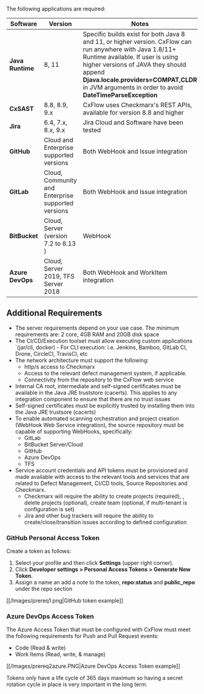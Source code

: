 The following applications are required:

| Software         | Version                                            | Notes                                                                                                                                                                                                                                                                                          |
|------------------|----------------------------------------------------|------------------------------------------------------------------------------------------------------------------------------------------------------------------------------------------------------------------------------------------------------------------------------------------------|
| **Java Runtime** | 8, 11                                              | Specific builds exist for both Java 8 and 11, or higher version. CxFlow can run anywhere with Java 1.8/11+ Runtime available. If user is using higher versions of JAVA they should append **Djava.locale.providers=COMPAT,CLDR** in JVM arguments in order to avoid **DateTimeParseException** |
| **CxSAST**       | 8.8, 8.9, 9.x                                      | CxFlow uses Checkmarx's REST APIs, available for version 8.8 and higher                                                                                                                                                                                                                        |
| **Jira**         | 6.4, 7.x, 8.x, 9.x                                 | Jira Cloud and Software have been tested                                                                                                                                                                                                                                                       |
| **GitHub**       | Cloud and Enterprise supported versions            | Both WebHook and Issue integration                                                                                                                                                                                                                                                             |
| **GitLab**       | Cloud, Community and Enterprise supported versions | Both WebHook and Issue integration                                                                                                                                                                                                                                                             |
| **BitBucket**    | Cloud, Server (version 7.2 to 8.13 )               | WebHook                                                                                                                                                                                                                                                                                        |
| **Azure DevOps** | Cloud, Server 2019, TFS Server 2018                | Both WebHook and WorkItem integration                                                                                                                                                                                                                                                          |

## Additional Requirements
* The server requirements depend on your use case. The minimum requirements are: 2 core, 4GB RAM and 20GB disk space
* The CI/CD/Execution toolset must allow executing custom applications  `(jar/cli, docker) - For CLI execution: i.e. Jenkins, Bamboo, GitLab CI, Drone, CircleCI, TravisCI, etc
* The network architecture must support the following:
  * http/s access to Checkmarx
  * Access to the relevant defect management system, if applicable.
  * Connectivity from the repository to the CxFlow web service
* Internal CA root, intermediate and self-signed certificates must be available in the Java JRE truststore (cacerts). This applies to any integration component to ensure that there are no trust issues
* Self-signed certificates must be explicitly trusted by installing them into the Java JRE trustsore (cacerts)
* To enable automated scanning orchestration and project creation (WebHook Web Service integration), the source repository must be capable of supporting WebHooks, specifically:
  * GitLab
  * BitBucket Server/Cloud
  * GitHub
  * Azure DevOps
  * TFS
* Service account credentials and API tokens must be provisioned and made available with access to the relevant tools and services that are related to Defect Management, CI/CD tools, Source Repositories and Checkmarx.
  * Checkmarx will require the ability to create projects (required), , delete projects (optional), create team (optional, if multi-tenant is configuration is set)
  * Jira and other bug trackers will require the ability to create/close/transition issues according to defined configuration

### GitHub Personal Access Token
Create a token as follows:
1. Select your profile and then click **Settings** (upper right corner).
1. Click **Developer settings > Personal Access Tokens > Generate New Token**.
1. Assign a name an add a note to the token, **repo:status** and **public_repo** under the repo section

[[/Images/prereq1.png|GitHub token example]]

### Azure DevOps Access Token
The Azure Access Token that must be configured with CxFlow must meet the following requirements for Push and Pull Request events:
* Code (Read & write)
* Work Items (Read, write, & manage)

[[/Images/prereq2azure.PNG|Azure DevOps Access Token example]]

Tokens only have a life cycle of 365 days maximum so having a secret rotation cycle in place is very important in the long term.